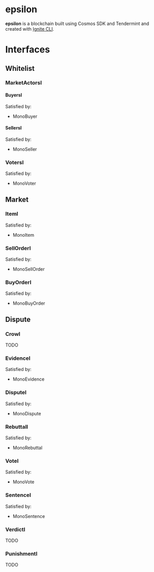 # epsilon
**epsilon** is a blockchain built using Cosmos SDK and Tendermint and created with [Ignite CLI](https://ignite.com/cli).
# Interfaces
## Whitelist
### MarketActorsI
#### BuyersI
Satisfied by:
- MonoBuyer
#### SellersI
Satisfied by:
- MonoSeller
### VotersI
Satisfied by:
- MonoVoter
## Market
### ItemI
Satisfied by:
- MonoItem
### SellOrderI
Satisfied by:
- MonoSellOrder
### BuyOrderI
Satisfied by:
- MonoBuyOrder
## Dispute
### CrowI
TODO
### EvidenceI
Satisfied by:
- MonoEvidence
### DisputeI
Satisfied by:
- MonoDispute
### RebuttalI
Satisfied by:
- MonoRebuttal
### VoteI
Satisfied by:
- MonoVote
### SentenceI
Satisfied by:
- MonoSentence
### VerdictI
TODO
### PunishmentI
TODO
